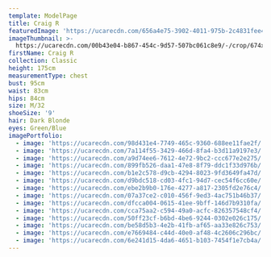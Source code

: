```yaml
---
template: ModelPage
title: Craig R
featuredImage: 'https://ucarecdn.com/656a4e75-3902-4011-975b-2c4831fee4a6/'
imageThumbnail: >-
  https://ucarecdn.com/00b43e04-b867-454c-9d57-507bc061c8e9/-/crop/674x1026/59,0/-/preview/
firstName: Craig R
collection: Classic
height: 175cm
measurementType: chest
bust: 95cm
waist: 83cm
hips: 84cm
size: M/32
shoeSize: '9'
hair: Dark Blonde
eyes: Green/Blue
imagePortfolio:
  - image: 'https://ucarecdn.com/98d431e4-7749-465c-9360-688ee11fae2f/'
  - image: 'https://ucarecdn.com/7a114f55-3429-466d-8fa4-b3d11a9197e3/'
  - image: 'https://ucarecdn.com/a9d74ee6-7612-4e72-9bc2-ccc677e2e275/'
  - image: 'https://ucarecdn.com/899fb526-daa1-47e8-8f79-ddc1f33d976b/'
  - image: 'https://ucarecdn.com/b1e2c578-d9cb-4294-8023-9fd3649fa47d/'
  - image: 'https://ucarecdn.com/d9bdc518-cd03-4fc1-94d7-cec54f6cc60e/'
  - image: 'https://ucarecdn.com/ebe2b9b0-176e-4277-a817-2305fd2e76c4/'
  - image: 'https://ucarecdn.com/07a37ce2-c010-456f-9ed3-4ac751b46b37/'
  - image: 'https://ucarecdn.com/dfcca004-0615-41ee-9bff-146d7b9310fa/'
  - image: 'https://ucarecdn.com/cca75aa2-c594-49a0-acfc-826357548cf4/'
  - image: 'https://ucarecdn.com/50ff23cf-b6bd-4be6-9244-0302e026c175/'
  - image: 'https://ucarecdn.com/be58d5b3-4e2b-41fb-af65-aa33e826c753/'
  - image: 'https://ucarecdn.com/e7669484-c44d-40e0-af48-4c2606c296bc/'
  - image: 'https://ucarecdn.com/6e241d15-4da6-4651-b103-7454f1e7cb4a/'
---
```


